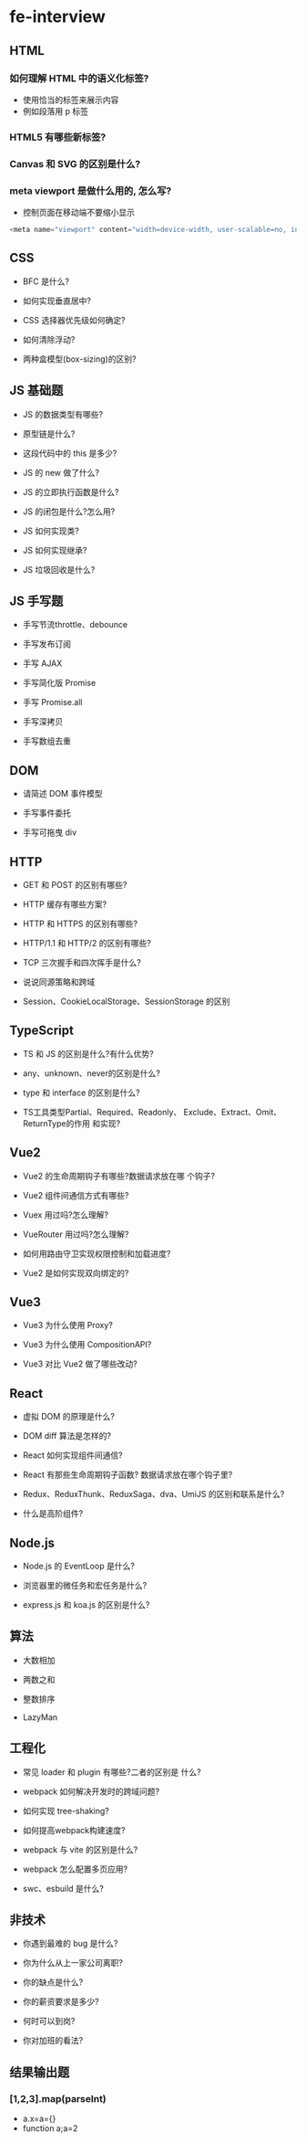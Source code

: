 # fe-interview

## HTML
### 如何理解 HTML 中的语义化标签?
- 使用恰当的标签来展示内容
- 例如段落用 p 标签

### HTML5 有哪些新标签?

### Canvas 和 SVG 的区别是什么?

### meta viewport 是做什么用的, 怎么写?
- 控制页面在移动端不要缩小显示
```js
<meta name="viewport" content="width=device-width, user-scalable=no, initial-scale=1.0, maximum-scale=1.0, minimum-scale=1.0">
```

## CSS
- BFC 是什么?

- 如何实现垂直居中?

- CSS 选择器优先级如何确定?

- 如何清除浮动?

- 两种盒模型(box-sizing)的区别?

## JS 基础题
- JS 的数据类型有哪些?

- 原型链是什么?

- 这段代码中的 this 是多少?

- JS 的 new 做了什么?

- JS 的立即执行函数是什么?

- JS 的闭包是什么?怎么用?

- JS 如何实现类?

- JS 如何实现继承?

- JS 垃圾回收是什么?

## JS 手写题
- 手写节流throttle、debounce

- 手写发布订阅

- 手写 AJAX

- 手写简化版 Promise

- 手写 Promise.all

- 手写深拷贝

- 手写数组去重

## DOM
- 请简述 DOM 事件模型

- 手写事件委托

- 手写可拖曳 div

## HTTP
- GET 和 POST 的区别有哪些?

- HTTP 缓存有哪些方案?

- HTTP 和 HTTPS 的区别有哪些?

- HTTP/1.1 和 HTTP/2 的区别有哪些?

- TCP 三次握手和四次挥手是什么?

- 说说同源策略和跨域

- Session、CookieLocalStorage、SessionStorage 的区别

## TypeScript
- TS 和 JS 的区别是什么?有什么优势?

- any、unknown、never的区别是什么?

- type 和 interface 的区别是什么?

- TS工具类型Partial、Required、Readonly、
Exclude、Extract、Omit、ReturnType的作用
和实现?

##  Vue2
- Vue2 的生命周期钩子有哪些?数据请求放在哪
个钩子?

- Vue2 组件间通信方式有哪些?

- Vuex 用过吗?怎么理解?

- VueRouter 用过吗?怎么理解?

- 如何用路由守卫实现权限控制和加载进度?

- Vue2 是如何实现双向绑定的?

## Vue3
- Vue3 为什么使用 Proxy?

- Vue3 为什么使用 CompositionAPI?

- Vue3 对比 Vue2 做了哪些改动?

## React
- 虚拟 DOM 的原理是什么?

- DOM diff 算法是怎样的?

- React 如何实现组件间通信?

- React 有那些生命周期钩子函数? 数据请求放在哪个钩子里?

- Redux、ReduxThunk、ReduxSaga、dva、UmiJS 的区别和联系是什么?

- 什么是高阶组件?

## Node.js
- Node.js 的 EventLoop 是什么?

- 浏览器里的微任务和宏任务是什么?

- express.js 和 koa.js 的区别是什么?

## 算法
- 大数相加

- 两数之和

- 整数排序

- LazyMan

## 工程化
- 常见 loader 和 plugin 有哪些?二者的区别是
什么?
- webpack 如何解决开发时的跨域问题?

- 如何实现 tree-shaking?

- 如何提高webpack构建速度?

- webpack 与 vite 的区别是什么?

- webpack 怎么配置多页应用?

- swc、esbuild 是什么?

## 非技术
- 你遇到最难的 bug 是什么?

- 你为什么从上一家公司离职?

- 你的缺点是什么?

- 你的薪资要求是多少?

- 何时可以到岗?

- 你对加班的看法?

## 结果输出题
### [1,2,3].map(parselnt)
- a.x=a={}
- function a;a=2